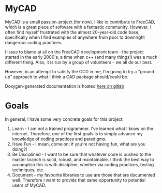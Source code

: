 MyCAD
=====

MyCAD is a small passion-project (for now). I like to contribute to
[FreeCAD](https://freecadweb.org), which is a great piece of software with a fantastic
community. However, I often find myself frustrated with the almost 20-year-old code base,
specifically when I find examples of anywhere from poor to downright dangerous coding
practices.

I issue to blame at all on the FreeCAD development team - the project started in the early
2000's, a time when c++ (and many things!) was a much different thing. Also, it is run by
a group of volunteers - we all do our best.

However, in an attempt to satisfy the OCD in me, I'm going to try a "ground up" approach
to what I think a CAD package should/could be.

Doxygen-generated documentation is hosted [here on
gitlab](https://ezzieyguywuf.gitlab.io/mycad)

Goals
=====

In general, I have some very concrete goals for this project:

1. Learn - I am not a trained programmer. I've learned what I know on the internet.
   Therefore, one of the first goals is to simply advance my knowledge of coding practices
   and paradigms.
2. Have Fun - I mean, come on: if you're not having fun, what are you doing?!
3. Be Disciplined - I want to be sure that whatever code is pushed to the master branch is
   solid, robust, and maintainable. I think the best way to accomplish this is with
   discipline, whether via coding practices, testing techniques, etc.
4. Document - my favourite libraries to use are those that are documented well. Therefore
   I want to provide that same opportunity to potential users of MyCAD.
